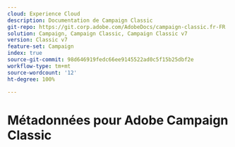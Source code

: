 ```yaml
---
cloud: Experience Cloud
description: Documentation de Campaign Classic
git-repo: https://git.corp.adobe.com/AdobeDocs/campaign-classic.fr-FR
solution: Campaign, Campaign Classic, Campaign Classic v7
version: Classic v7
feature-set: Campaign
index: true
source-git-commit: 98d646919fedc66ee9145522ad0c5f15b25dbf2e
workflow-type: tm+mt
source-wordcount: '12'
ht-degree: 100%

---
```



# Métadonnées pour Adobe Campaign Classic
